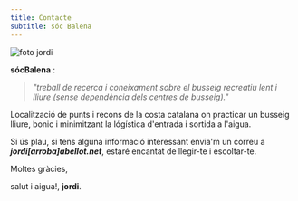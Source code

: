 ```yaml
---
title: Contacte
subtitle: sóc Balena
---
```


![foto jordi](/img/fotojordi.png)


**sócBalena** :
> *"treball de recerca i coneixament sobre el busseig recreatiu lent i lliure (sense dependència dels centres de busseig)."*

Localització de punts i recons de la costa catalana on practicar un busseig lliure, bonic i minimitzant la lógística d'entrada i sortida a l'aigua.

Si ús plau, si tens alguna informació interessant envia'm un correu a ***jordi[arroba]abellot.net***, estaré encantat de llegir-te i escoltar-te.

Moltes gràcies,

salut i aigua!,
**jordi**.